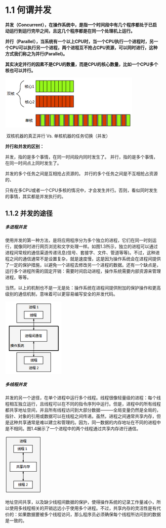 

# 1.1 何谓并发

**并发（Concurrent），在操作系统中，是指一个时间段中有几个程序都处于已启动运行到运行完毕之间，且这几个程序都是在同一个处理机上运行。**



**并行（Parallel），当系统有一个以上CPU时，当一个CPU执行一个进程时，另一个CPU可以执行另一个进程，两个进程互不抢占CPU资源，可以同时进行，这种方式我们称之为并行(Parallel)。**

**其实决定并行的因素不是CPU的数量，而是CPU的核心数量，比如一个CPU多个核也可以并行。**

![1.1 何谓并发 - 图1](1-1.png)

​							双核机器的真正并行 Vs. 单核机器的任务切换（并发）

**并行和并发的区别：**

并发，指的是多个事情，在同一时间段内同时发生了。 
并行，指的是多个事情，在同一时间点上同时发生了。

并发的多个任务之间是互相抢占资源的。 
并行的多个任务之间是不互相抢占资源的、

只有在多CPU或者一个CPU多核的情况中，才会发生并行。否则，看似同时发生的事情，其实都是并发执行的。

## 1.1.2 并发的途径

##### 多进程并发

使用并发的第一种方法，是将应用程序分为多个独立的进程，它们在同一时刻运行，就像同时进行网页浏览和文字处理一样。如图1.3所示，独立的进程可以通过进程间常规的通信渠道传递讯息(信号、套接字、文件、管道等等)。不过，这种进程之间的通信通常不是设置复杂，就是速度慢，这是因为操作系统会在进程间提供了一定的保护措施，以避免一个进程去修改另一个进程的数据。还有一个缺点是，运行多个进程所需的固定开销：需要时间启动进程，操作系统需要内部资源来管理进程，等等。

当然，以上的机制也不是一无是处：操作系统在进程间提供附加的保护操作和更高级别的通信机制，意味着可以更容易编写安全的并发代码。

![1.1 何谓并发 - 图3](1-3.png)

##### 多线程并发

并发的另一个途径，在单个进程中运行多个线程。线程很像轻量级的进程：每个线程相互独立运行，且线程可以在不同的指令序列中运行。但是，进程中的所有线程都共享地址空间，并且所有线程访问到大部分数据———全局变量仍然是全局的，指针、对象的引用或数据可以在线程之间传递。虽然，进程之间通常共享内存，但是这种共享通常是难以建立和管理的。因为，同一数据的内存地址在不同的进程中是不相同。图1.4展示了一个进程中的两个线程通过共享内存进行通信。

![1.1 何谓并发 - 图4](1-4.png)

地址空间共享，以及缺少线程间数据的保护，使得操作系统的记录工作量减小，所以使用多线程相关的开销远远小于使用多个进程。不过，共享内存的灵活性是有代价的：如果数据要被多个线程访问，那么程序员必须确保每个线程所访问到的数据是一致的。

